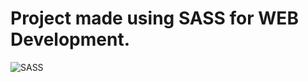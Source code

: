 # Project made using SASS for WEB Development.


![SASS](https://user-images.githubusercontent.com/55300309/177653830-44b0cf7a-f833-4e50-8344-80372416353f.png)

